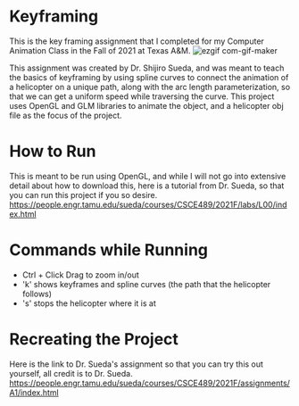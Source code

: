# Keyframing
This is the key framing assignment that I completed for my Computer Animation Class in the Fall of 2021 at Texas A&amp;M.
![ezgif com-gif-maker](https://media.github.tamu.edu/user/11447/files/97d88600-30e0-11ec-973a-fa68cd0954ac)

This assignment was created by Dr. Shijiro Sueda, and was meant to teach the basics of keyframing by using spline curves to connect the animation of a helicopter on a unique path, along with the arc length parameterization, so that we can get a uniform speed while traversing the curve. This project uses OpenGL and GLM libraries to animate the object, and a helicopter obj file as the focus of the project.

# How to Run
This is meant to be run using OpenGL, and while I will not go into extensive detail about how to download this, here is a tutorial from Dr. Sueda, so that you can run this project if you so desire. https://people.engr.tamu.edu/sueda/courses/CSCE489/2021F/labs/L00/index.html

# Commands while Running
* Ctrl + Click Drag to zoom in/out
* 'k' shows keyframes and spline curves (the path that the helicopter follows)
* 's' stops the helicopter where it is at

# Recreating the Project
Here is the link to Dr. Sueda's assignment so that you can try this out yourself, all credit is to Dr. Sueda.
https://people.engr.tamu.edu/sueda/courses/CSCE489/2021F/assignments/A1/index.html
